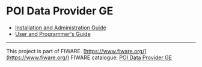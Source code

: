 # POI Data Provider GE
* [Installation and Administration Guide](POI_Data_Provider__Installation_and_Administration_Guide.md)
* [User and Programmer's Guide](POI_Data_Provider__User_and_Programmers_Guide.md)

---------------------------------------------------------------------------------------------------------
This project is part of FIWARE.
[https://www.fiware.org/](https://www.fiware.org/)
FIWARE catalogue: [POI Data Provider GE](http://catalogue.fiware.org/enablers/poi-data-provider)